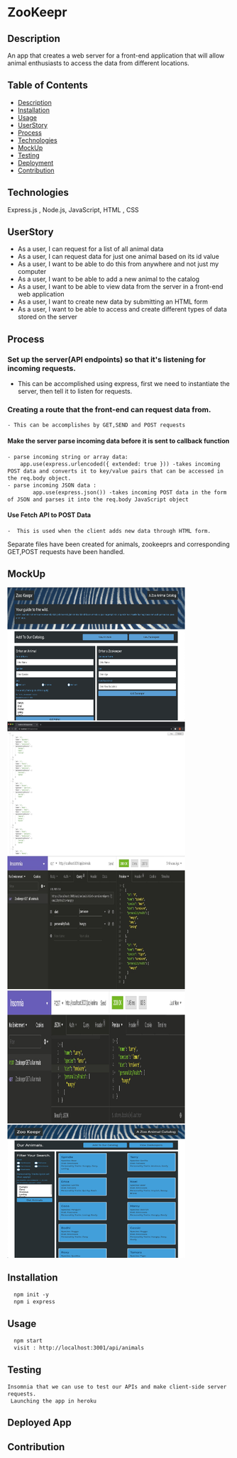 # ZooKeepr
## Description 
An app that  creates  a web server for a front-end application that will allow animal enthusiasts to access the data from different locations.

## Table of Contents 
  * [Description](#description)
  * [Installation](#installation)
  * [Usage](#usage)
  * [UserStory](#userstory)
  * [Process](#process)
  * [Technologies](#technologies)
  * [MockUp](#mockup)
  * [Testing](#testing)
  * [Deployment](#deployment)
  * [Contribution](#contribution)
  
## Technologies 
  Express.js , Node.js, JavaScript, HTML , CSS 
## UserStory
- As a user, I can request for a list of all animal data
- As a user, I can request data for just one animal based on its id value
- As a user, I want to be able to do this from anywhere and not just my computer
- As a user, I want to be able to add a new animal to the catalog
- As a user, I want to be able to view data from the server in a front-end web application
- As a user, I want to create new data by submitting an HTML form
- As a user, I want to be able to access and create different types of data stored on the server

## Process 
  ### Set up the server(API endpoints) so that it's listening for incoming requests. 
   - This can be accomplished using express, first we need to instantiate the server, then tell it to listen for requests.
  ### Creating a route that the front-end can request data from.
    - This can be accomplishes by GET,SEND and POST requests 
  #### Make the server parse incoming data before it is sent to callback function
    - parse incoming string or array data:  
        app.use(express.urlencoded({ extended: true })) -takes incoming POST data and converts it to key/value pairs that can be accessed in the req.body object.
    - parse incoming JSON data :  
            app.use(express.json()) -takes incoming POST data in the form of JSON and parses it into the req.body JavaScript object
   #### Use Fetch API to POST Data
    -  This is used when the client adds new data through HTML form.
   Separate files have been created for animals, zookeeprs and corresponding GET,POST requests have been handled. 

## MockUp
   <div>
  <img src ="https://github.com/Deeparkrish/zookeepr/blob/main/zk1.png" width ="400px" height ="300px" />
  <img src ="https://github.com/Deeparkrish/zookeepr/blob/main/zk2.png"  width ="400px" height ="300px" />
  <img src = "https://github.com/Deeparkrish/zookeepr/blob/main/zk3.jpeg" width ="400px" height ="300px" />
  <img src ="https://github.com/Deeparkrish/zookeepr/blob/main/zk5.jpeg"  width ="400px" height ="300px" />
   <img src ="https://github.com/Deeparkrish/zookeepr/blob/main/zk7.jpeg"  width ="400px" height ="300px" />
  </div>


## Installation 
      npm init -y
      npm i express
## Usage 
      npm start 
      visit : http://localhost:3001/api/animals
## Testing 
    Insomnia that we can use to test our APIs and make client-side server requests. 
     Launching the app in heroku 
## Deployed App 

## Contribution 


    
